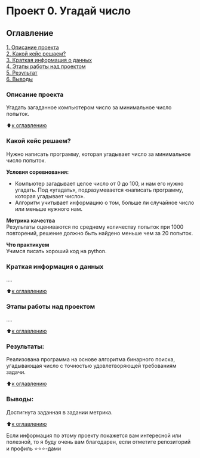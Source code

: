 # Проект 0. Угадай число

## Оглавление  
[1. Описание проекта](https://github.com/DmitriiGolovachev/sf_data_science/tree/main/project_0/README.md#Описание-проекта)  
[2. Какой кейс решаем?](https://github.com/DmitriiGolovachev/sf_data_science/tree/main/project_0/README.md#Какой-кейс-решаем)  
[3. Краткая информация о данных](https://github.com/DmitriiGolovachev/sf_data_science/tree/main/project_0/README.md#Краткая-информация-о-данных)  
[4. Этапы работы над проектом](https://github.com/DmitriiGolovachev/sf_data_science/tree/main/project_0/README.md#Этапы-работы-над-проектом)  
[5. Результат](https://github.com/DmitriiGolovachev/sf_data_science/tree/main/project_0/README.md#Результат)    
[6. Выводы](https://github.com/DmitriiGolovachev/sf_data_science/tree/main/project_0/README.md#Выводы) 

### Описание проекта    
Угадать загаданное компьютером число за минимальное число попыток.

:arrow_up:[к оглавлению](https://github.com/DmitriiGolovachev/sf_data_science/tree/main/project_0/README.md#Оглавление)


### Какой кейс решаем?    
Нужно написать программу, которая угадывает число за минимальное число попыток.

**Условия соревнования:**  
- Компьютер загадывает целое число от 0 до 100, и нам его нужно угадать. Под «угадать», подразумевается «написать программу, которая угадывает число».
- Алгоритм учитывает информацию о том, больше ли случайное число или меньше нужного нам.

**Метрика качества**     
Результаты оцениваются по среднему количеству попыток при 1000 повторений, решение должно быть найдено меньше чем за 20 попыток.

**Что практикуем**     
Учимся писать хороший код на python.


### Краткая информация о данных
....
  
:arrow_up:[к оглавлению](https://github.com/DmitriiGolovachev/sf_data_science/tree/main/project_0/README.md#Оглавление)


### Этапы работы над проектом  
....

:arrow_up:[к оглавлению](https://github.com/DmitriiGolovachev/sf_data_science/tree/main/project_0/README.md#Оглавление)


### Результаты:  
Реализована программа на основе алгоритма бинарного поиска, угадывающая число c точностью удовлетворяющей требованиям задачи.

:arrow_up:[к оглавлению](https://github.com/DmitriiGolovachev/sf_data_science/tree/main/project_0/README.md#Оглавление)


### Выводы:  
Достигнута заданная в задании метрика.

:arrow_up:[к оглавлению](https://github.com/DmitriiGolovachev/sf_data_science/tree/main/project_0/README.md#Оглавление)


Если информация по этому проекту покажется вам интересной или полезной, то я буду очень вам благодарен, если отметите репозиторий и профиль ⭐️⭐️⭐️-дами